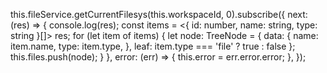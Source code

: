 this.fileService.getCurrentFilesys(this.workspaceId, 0).subscribe({
      next: (res) => {
        console.log(res);
        const items = <{ id: number, name: string, type: string }[]> res;
        for (let item of items) {
          let node: TreeNode = {
            data: {
              name: item.name,
              type: item.type,
            },
            leaf: item.type === 'file' ? true : false
          };
          this.files.push(node);
        }
      },
      error: (err) => {
        this.error = err.error.error;
      },
    });

